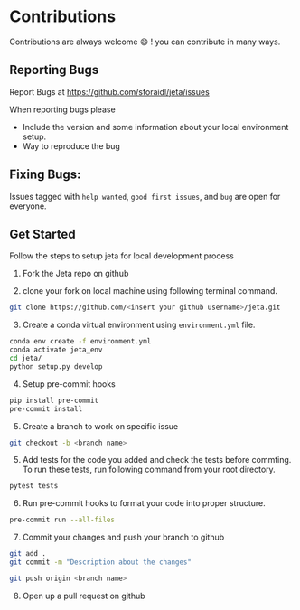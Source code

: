 # Contributions

Contributions are always welcome :smile: ! you can contribute in many ways. 

## Reporting Bugs

Report Bugs at https://github.com/sforaidl/jeta/issues

When reporting bugs please 
- Include the version and some information about your local environment setup. 
- Way to reproduce the bug

## Fixing Bugs: 

Issues tagged with `help wanted`, `good first issues`, and `bug` are open for everyone.

## Get Started

Follow the steps to setup jeta for local development process

1) Fork the Jeta repo on github

2) clone your fork on local machine using following terminal command. 
```bash
git clone https://github.com/<insert your github username>/jeta.git
```

3) Create a conda virtual environment using `environment.yml` file. 

```bash
conda env create -f environment.yml
conda activate jeta_env
cd jeta/
python setup.py develop
```

4) Setup pre-commit hooks

```bash
pip install pre-commit
pre-commit install
```

5) Create a branch to work on specific issue

```bash 
git checkout -b <branch name>
```

5) Add tests for the code you added and check the tests before commting. To run these tests, run following command from your root directory. 

```bash
pytest tests
```

6) Run pre-commit hooks to format your code into proper structure. 
```bash
pre-commit run --all-files
```

7) Commit your changes and push your branch to github
```bash
git add .
git commit -m "Description about the changes"

git push origin <branch name>
```

8) Open up a pull request on github